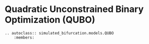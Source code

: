 # Quadratic Unconstrained Binary Optimization (QUBO)

```{eval-rst}
.. autoclass:: simulated_bifurcation.models.QUBO
    :members:
```

